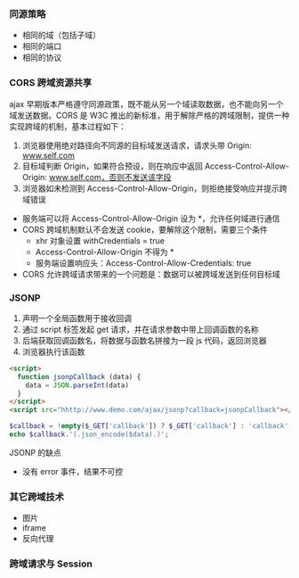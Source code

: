 ### 同源策略

- 相同的域（包括子域）
- 相同的端口
- 相同的协议


### CORS 跨域资源共享
ajax 早期版本严格遵守同源政策，既不能从另一个域读取数据，也不能向另一个域发送数据。CORS 是 W3C 推出的新标准，用于解除严格的跨域限制，提供一种实现跨域的机制，基本过程如下：

1. 浏览器使用绝对路径向不同源的目标域发送请求，请求头带 Origin: www.self.com
2. 目标域判断 Origin，如果符合预设，则在响应中返回 Access-Control-Allow-Origin: www.self.com，否则不发送该字段
3. 浏览器如未检测到 Access-Control-Allow-Origin，则拒绝接受响应并提示跨域错误

- 服务端可以将 Access-Control-Allow-Origin 设为 *，允许任何域进行通信
- CORS 跨域机制默认不会发送 cookie，要解除这个限制，需要三个条件
  + xhr 对象设置 withCredentials = true
  + Access-Control-Allow-Origin 不得为 *
  + 服务端设置响应头：Access-Control-Allow-Credentials: true
- CORS 允许跨域请求带来的一个问题是：数据可以被跨域发送到任何目标域


### JSONP
1. 声明一个全局函数用于接收回调
2. 通过 script 标签发起 get 请求，并在请求参数中带上回调函数的名称
3. 后端获取回调函数名，将数据与函数名拼接为一段 js 代码，返回浏览器
4. 浏览器执行该函数

```html
<script>
  function jsonpCallback (data) {
    data = JSON.parseInt(data)
  }
</script>
<script src="hhttp://www.demo.com/ajax/jsonp?callback=jsonpCallback"></script>
```

```php
$callback = !empty($_GET['callback']) ? $_GET['callback'] : 'callback';
echo $callback.'(.json_encode($data).)';
```
JSONP 的缺点
- 没有 error 事件，结果不可控

### 其它跨域技术
- 图片
- iframe
- 反向代理

### 跨域请求与 Session